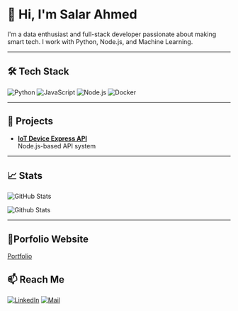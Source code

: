 # 👋 Hi, I'm Salar Ahmed

I'm a data enthusiast and full-stack developer passionate about making smart tech. I work with Python, Node.js, and Machine Learning.

---

## 🛠️ Tech Stack
![Python](https://img.shields.io/badge/-Python-05122A?logo=python)
![JavaScript](https://img.shields.io/badge/-JavaScript-05122A?logo=javascript)
![Node.js](https://img.shields.io/badge/-Node.js-05122A?logo=nodedotjs)
![Docker](https://img.shields.io/badge/-Docker-05122A?logo=docker)

---

## 🚀 Projects
- **[IoT Device Express API](https://github.com/salarsalarsalar/Iot-Device-processing-with-express.js.git)**  
  Node.js-based API system
  
---

## 📈 Stats
![GitHub Stats](https://github-readme-stats.vercel.app/api?username=salarsalarsalar&show_icons=true&theme=radical)

![Github Stats](https://github-readme-stats.vercel.app/api/top-langs/?username=salarsalarsalar&show_icons=true&theme=radical)


---
## 📄Porfolio Website
[Portfolio](https://my-portfolio-m4elqliu4-salar-ahmeds-projects.vercel.app/)

## 📫 Reach Me
[![LinkedIn](https://skillicons.dev/icons?i=linkedin)](https://www.linkedin.com/in/salar-ahmed-426622296/)
[![Mail](https://skillicons.dev/icons?i=gmail)](salarahmed9876@gmail.com)
 
